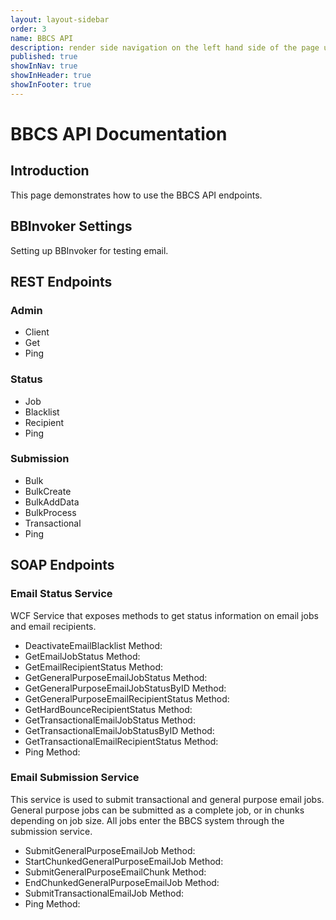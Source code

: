```yaml
---
layout: layout-sidebar
order: 3
name: BBCS API
description: render side navigation on the left hand side of the page using H2 tags
published: true
showInNav: true
showInHeader: true
showInFooter: true
---
```



# BBCS API Documentation #

## Introduction 

This page demonstrates how to use the BBCS API endpoints.

## BBInvoker Settings

Setting up BBInvoker for testing email.

## REST Endpoints

### Admin
- Client
- Get
- Ping 

### Status
- Job
- Blacklist
- Recipient
- Ping

### Submission
- Bulk
- BulkCreate
- BulkAddData
- BulkProcess
- Transactional
- Ping


## SOAP Endpoints

### Email Status Service
WCF Service that exposes methods to get status information on email jobs and email recipients.

- DeactivateEmailBlacklist Method: 
- GetEmailJobStatus Method: 
- GetEmailRecipientStatus Method: 
- GetGeneralPurposeEmailJobStatus Method: 
- GetGeneralPurposeEmailJobStatusByID Method: 
- GetGeneralPurposeEmailRecipientStatus Method: 
- GetHardBounceRecipientStatus Method: 
- GetTransactionalEmailJobStatus Method: 
- GetTransactionalEmailJobStatusByID Method: 
- GetTransactionalEmailRecipientStatus Method: 
- Ping Method: 

### Email Submission Service
This service is used to submit transactional and general purpose email jobs. General purpose jobs can be submitted as a complete job, or in chunks depending on job size. All jobs enter the BBCS system through the submission service.

- SubmitGeneralPurposeEmailJob Method: 
- StartChunkedGeneralPurposeEmailJob Method: 
- SubmitGeneralPurposeEmailChunk Method: 
- EndChunkedGeneralPurposeEmailJob Method: 
- SubmitTransactionalEmailJob Method: 
- Ping Method: 